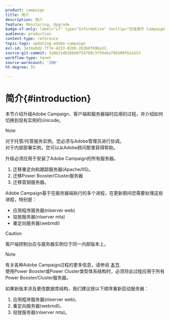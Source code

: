 ```yaml
---
product: campaign
title: 简介
description: 简介
feature: Monitoring, Upgrade
badge-v7-only: label="v7" type="Informative" tooltip="仅适用于 Campaign Classic v7"
audience: production
content-type: reference
topic-tags: updating-adobe-campaign
exl-id: 3e39a0d2-ff7e-4233-82bb-2b360f696a33
source-git-commit: 3a9b21d626b60754789c3f594ba798309f62a553
workflow-type: tm+mt
source-wordcount: '200'
ht-degree: 5%

---
```


# 简介{#introduction}



本节介绍升级Adobe Campaign、客户端和服务器端时应用的过程，并介绍如何切换到现有实例的Unicode。

>[!NOTE]
>
>对于托管/托管服务实例，您必须与Adobe管理员进行协调。\
>对于内部部署实例，您可以从Adobe顾问那里获得帮助。

升级必须应用于安装了Adobe Campaign的所有服务器。

1. 迁移重定向和跟踪服务器(Apache/IIS)。
1. 迁移Power Booster/Cluster服务器
1. 迁移营销服务器。

Adobe Campaign基于在服务器端执行的多个进程，在更新期间您需要处理这些进程，特别是：

* 应用程序服务器(nlserver web)
* 投放服务器(nlserver mta)
* 重定向服务器(webmdl)

>[!CAUTION]
>
>客户端控制台应与服务器实例位于同一内部版本上。

>[!NOTE]
>
>有关各种Adobe Campaign过程的更多信息，请参阅 [本节](../../installation/using/general-architecture.md#logical-application-layer).\
>使用Power Booster或Power Cluster类型体系结构时，必须将此过程应用于所有Power Booster/Cluster服务器。

如果新版本涉及更改数据库结构，我们建议按以下顺序重新启动服务器：

1. 应用程序服务器(nlserver web)、
1. 重定向服务器(webmdl)、
1. 投放服务器(nlserver mta)。
